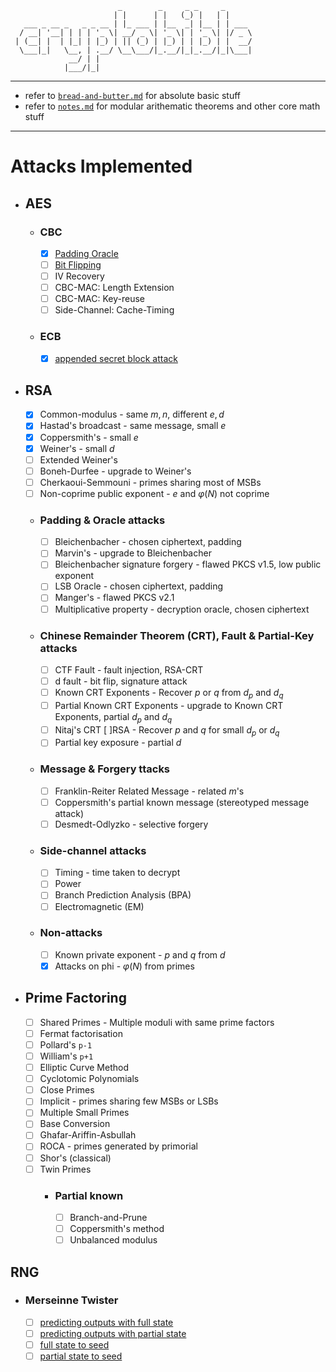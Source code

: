      
                            _        _     _ _     _       
                           | |      | |   (_) |   | |      
       ___ _ __ _   _ _ __ | |_ ___ | |__  _| |__ | | ___  
      / __| '__| | | | '_ \| __/ _ \| '_ \| | '_ \| |/ _ \ 
     | (__| |  | |_| | |_) | || (_) | |_) | | |_) | |  __/ 
      \___|_|   \__, | .__/ \__\___/|_.__/|_|_.__/|_|\___| 
                 __/ | |                                   
                |___/|_|                                   
                                                                                                                                                                                                                          
                                                                                                                                                                                                                                                                              

***

- refer to [`bread-and-butter.md`](notes/bread-and-butter.md) for absolute basic stuff
- refer to [`notes.md`](notes/notes.md) for modular arithematic theorems and other core math stuff

***

# Attacks Implemented

- ## AES
  - ### CBC
    - [x] [Padding Oracle](https://github.com/IC3lemon/cryptobible/blob/main/aes/aes-cbc-paddingoracle.py)
    - [ ] [Bit Flipping](https://www.youtube.com/watch?v=dQw4w9WgXcQ)
    - [ ] IV Recovery
    - [ ] CBC-MAC: Length Extension
    - [ ] CBC-MAC: Key-reuse
    - [ ] Side-Channel: Cache-Timing

  - ### ECB
    - [x] [appended secret block attack](https://github.com/IC3lemon/cryptobible/blob/main/aes/aes-ecb-encryptionoracle.py)

- ## RSA
  - [x] Common-modulus - same $m, n$, different $e, d$
  - [x] Hastad's broadcast - same message, small $e$
  - [x] Coppersmith's - small $e$
  - [x] Weiner's - small $d$
  - [ ] Extended Weiner's
  - [ ] Boneh-Durfee - upgrade to Weiner's
  - [ ] Cherkaoui-Semmouni - primes sharing most of MSBs
  - [ ] Non-coprime public exponent - $e$ and $φ(N)$ not coprime
  - ### Padding & Oracle attacks
    - [ ] Bleichenbacher - chosen ciphertext, padding
    - [ ] Marvin's - upgrade to Bleichenbacher
    - [ ] Bleichenbacher signature forgery - flawed PKCS v1.5, low public exponent
    - [ ] LSB Oracle - chosen ciphertext, padding
    - [ ] Manger's - flawed PKCS v2.1
    - [ ] Multiplicative property - decryption oracle, chosen ciphertext
  - ### Chinese Remainder Theorem (CRT), Fault & Partial-Key attacks
    - [ ] CTF Fault - fault injection,  RSA-CRT
    - [ ] d fault - bit flip, signature attack
    - [ ] Known CRT Exponents - Recover $p$ or $q$ from $d_p$ and $d_q$
    - [ ] Partial Known CRT Exponents - upgrade to Known CRT Exponents, partial $d_p$ and $d_q$
    - [ ] Nitaj's CRT [ ]RSA - Recover $p$ and $q$ for small $d_p$ or $d_q$
    - [ ] Partial key exposure - partial $d$
  - ### Message & Forgery ttacks
    - [ ] Franklin-Reiter Related Message - related $m$'s
    - [ ] Coppersmith's partial known message (stereotyped message attack)
    - [ ] Desmedt-Odlyzko - selective forgery
  - ### Side-channel attacks
    - [ ] Timing - time taken to decrypt
    - [ ] Power
    - [ ] Branch Prediction Analysis (BPA)
    - [ ] Electromagnetic (EM)
  - ### Non-attacks
    - [ ] Known private exponent - $p$ and $q$ from $d$
    - [x] Attacks on phi - $φ(N)$ from primes

- ## Prime Factoring
  - [ ] Shared Primes - Multiple moduli with same prime factors
  - [ ] Fermat factorisation
  - [ ] Pollard's `p-1`
  - [ ] William's `p+1`
  - [ ] Elliptic Curve Method
  - [ ] Cyclotomic Polynomials
  - [ ] Close Primes
  - [ ] Implicit - primes sharing few MSBs or LSBs
  - [ ] Multiple Small Primes
  - [ ] Base Conversion
  - [ ] Ghafar-Ariffin-Asbullah
  - [ ] ROCA - primes generated by primorial
  - [ ] Shor's (classical)
  - [ ] Twin Primes
    - ### Partial known
      - [ ] Branch-and-Prune
      - [ ] Coppersmith's method
      - [ ] Unbalanced modulus

## RNG
- ### Merseinne Twister
    - [ ] [predicting outputs with full state](https://www.youtube.com/watch?v=dQw4w9WgXcQ)
    - [ ] [predicting outputs with partial state](https://www.youtube.com/watch?v=dQw4w9WgXcQ)
    - [ ] [full state to seed](https://www.youtube.com/watch?v=dQw4w9WgXcQ)
    - [ ] [partial state to seed](https://www.youtube.com/watch?v=dQw4w9WgXcQ)
